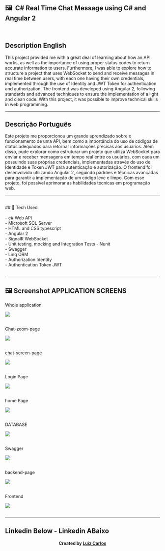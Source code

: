 ﻿## 🖼 ﻿ C# Real Time Chat Message using C# and Angular 2 <br/>
<br/>
<h2>Description English</h2>
<p>This project provided me with a great deal of learning about how an API works, as well as the importance of using proper status codes to return accurate information to users. Furthermore, I was able to explore how to structure a project that uses WebSocket to send and receive messages in real time between users, with each one having their own credentials, implemented through the use of Identity and JWT Token for authentication and authorization. The frontend was developed using Angular 2, following standards and advanced techniques to ensure the implementation of a light and clean code. With this project, it was possible to improve technical skills in web programming. </p>
<hr>
<h2>Descrição Português</h2>
<p>Este projeto me proporcionou um grande aprendizado sobre o funcionamento de uma API, bem como a importância do uso de códigos de status adequados para retornar informações precisas aos usuários. Além disso, pude explorar como estruturar um projeto que utiliza WebSocket para enviar e receber mensagens em tempo real entre os usuários, com cada um possuindo suas próprias credenciais, implementadas através do uso de Identidade e Token JWT para autenticação e autorização. O frontend foi desenvolvido utilizando Angular 2, seguindo padrões e técnicas avançadas para garantir a implementação de um código leve e limpo. Com esse projeto, foi possível aprimorar as habilidades técnicas em programação web. </p>

<hr>
<br/>
## 🚀 Tech Used<br/>
<br/>
- c# Web API<br/>
- Microsoft SQL Server <br/>
- HTML and CSS typescript<br/>
- Angular 2<br/>
-   SignalR WebSocket<br/>
-   Unit testing, mocking and Integration Tests
-   Nunit <br/>
-   Swagger <br/>
-   Linq ORM <br/>
-   Authorization Identity <br/>
-   Authentication Token JWT  <br/>

<br/>
<hr>


## 🖼 Screenshot APPLICATION SCREENS <br/>
<p>Whole application</p><img src="images/chat-gift.gif">
<br/>
<br/>
<p>Chat-zoom-page</p><img src="images/chat-view.JPG">
<br/>
<br/>
<p>chat-screen-page</p><img src="images/chat-whole-page.JPG">
<br/>
<br/>
<p>Login Page</p><img src="images/login-page.JPG">
<br/>
<br/>
<p>home Page</p><img src="images/home.JPG">
<br/>
<br/>
<p>DATABASE</p><img src="images/database.JPG">
<br/>
<br/>
<p>Swagger</p><img src="images/swagger.JPG">
<br/>
<br/>
<p>backend-page</p><img src="images/tests.JPG">
<br/>
<br/>
<p>Frontend</p><img src="images/front-end.JPG">
<br/>
<br/>

<hr>

## Linkedin Below - Linkedin ABaixo

<h4 align="center">
   Created by   <a href="https://www.linkedin.com/in/luiz-carlos-b50693173/" target="_blank"> Luiz Carlos </a>
</h4>

</html>
